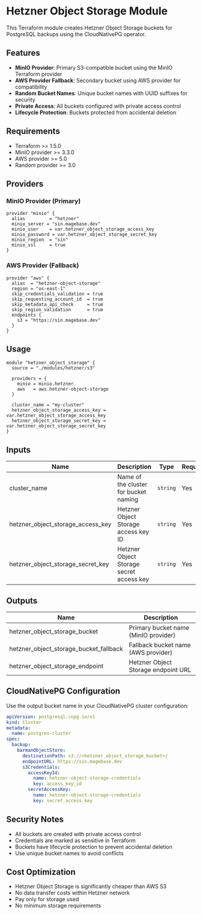 # Hetzner Object Storage Module

This Terraform module creates Hetzner Object Storage buckets for PostgreSQL backups using the CloudNativePG operator.

## Features

- **MinIO Provider**: Primary S3-compatible bucket using the MinIO Terraform provider
- **AWS Provider Fallback**: Secondary bucket using AWS provider for compatibility
- **Random Bucket Names**: Unique bucket names with UUID suffixes for security
- **Private Access**: All buckets configured with private access control
- **Lifecycle Protection**: Buckets protected from accidental deletion

## Requirements

- Terraform >= 1.5.0
- MinIO provider >= 3.3.0
- AWS provider >= 5.0
- Random provider >= 3.0

## Providers

### MinIO Provider (Primary)
```hcl
provider "minio" {
  alias         = "hetzner"
  minio_server = "sin.magebase.dev"
  minio_user    = var.hetzner_object_storage_access_key
  minio_password = var.hetzner_object_storage_secret_key
  minio_region  = "sin"
  minio_ssl     = true
}
```

### AWS Provider (Fallback)
```hcl
provider "aws" {
  alias  = "hetzner-object-storage"
  region = "us-east-1"
  skip_credentials_validation = true
  skip_requesting_account_id  = true
  skip_metadata_api_check     = true
  skip_region_validation      = true
  endpoints {
    s3 = "https://sin.magebase.dev"
  }
}
```

## Usage

```hcl
module "hetzner_object_storage" {
  source = "./modules/hetzner/s3"

  providers = {
    minio = minio.hetzner
    aws   = aws.hetzner-object-storage
  }

  cluster_name = "my-cluster"
  hetzner_object_storage_access_key = var.hetzner_object_storage_access_key
  hetzner_object_storage_secret_key = var.hetzner_object_storage_secret_key
}
```

## Inputs

| Name | Description | Type | Required |
|------|-------------|------|----------|
| cluster_name | Name of the cluster for bucket naming | `string` | Yes |
| hetzner_object_storage_access_key | Hetzner Object Storage access key ID | `string` | Yes |
| hetzner_object_storage_secret_key | Hetzner Object Storage secret access key | `string` | Yes |

## Outputs

| Name | Description |
|------|-------------|
| hetzner_object_storage_bucket | Primary bucket name (MinIO provider) |
| hetzner_object_storage_bucket_fallback | Fallback bucket name (AWS provider) |
| hetzner_object_storage_endpoint | Hetzner Object Storage endpoint URL |

## CloudNativePG Configuration

Use the output bucket name in your CloudNativePG cluster configuration:

```yaml
apiVersion: postgresql.cnpg.io/v1
kind: Cluster
metadata:
  name: postgres-cluster
spec:
  backup:
    barmanObjectStore:
      destinationPath: s3://<hetzner_object_storage_bucket>/
      endpointURL: https://sin.magebase.dev
      s3Credentials:
        accessKeyId:
          name: hetzner-object-storage-credentials
          key: access_key_id
        secretAccessKey:
          name: hetzner-object-storage-credentials
          key: secret_access_key
```

## Security Notes

- All buckets are created with private access control
- Credentials are marked as sensitive in Terraform
- Buckets have lifecycle protection to prevent accidental deletion
- Use unique bucket names to avoid conflicts

## Cost Optimization

- Hetzner Object Storage is significantly cheaper than AWS S3
- No data transfer costs within Hetzner network
- Pay only for storage used
- No minimum storage requirements
